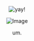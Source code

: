 
<div align="center"> 

![yay!](https://komarev.com/ghpvc/?username=your-DeuteragonistIllusion) 
</div>

<div align="center">
  
![Image](https://github.com/user-attachments/assets/0c02f8c2-cf24-4ed1-a463-2a47cd40e28d)
</div>

<p align="center"> 
um.
</p>
